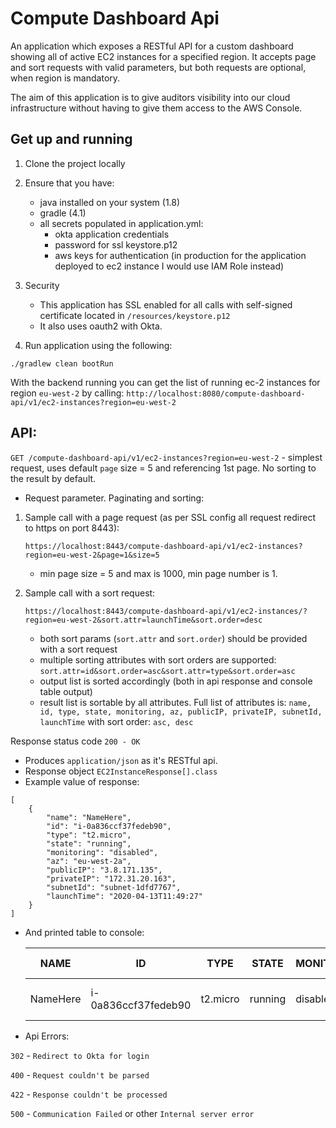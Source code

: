 # Compute Dashboard Api
An application which exposes a RESTful API for a custom dashboard showing all of active EC2 instances for a specified region.
It accepts page and sort requests with valid parameters, but both requests are optional, when region is mandatory.

The aim of this application is to give auditors visibility into our cloud
infrastructure without having to give them access to the AWS Console.

## Get up and running

1. Clone the project locally

2. Ensure that you have:
   * java installed on your system (1.8)
   * gradle (4.1)
   * all secrets populated in application.yml:
        * okta application credentials
        * password for ssl keystore.p12 
        * aws keys for authentication (in production for the application deployed to ec2 instance I would use IAM Role instead)
        
3. Security
    * This application has SSL enabled for all calls with self-signed certificate located in `/resources/keystore.p12`
    * It also uses oauth2 with Okta.

4. Run application using the following:

``` ./gradlew clean bootRun ```

   With the backend running you can get the list of running ec-2 instances for region `eu-west-2` by calling: `http://localhost:8080/compute-dashboard-api/v1/ec2-instances?region=eu-west-2`
   
## API:

   `GET /compute-dashboard-api/v1/ec2-instances?region=eu-west-2` - simplest request, uses default `page` size = 5 and referencing 1st page. No sorting to the result by default.
 
* Request parameter. Paginating and sorting:
    
 1. Sample call with a page request (as per SSL config all request redirect to https on port 8443): 
            
        https://localhost:8443/compute-dashboard-api/v1/ec2-instances?region=eu-west-2&page=1&size=5
    
     * min page size = 5 and max is 1000, min page number is 1.
     
 2. Sample call with a sort request: 
                 
        https://localhost:8443/compute-dashboard-api/v1/ec2-instances/?region=eu-west-2&sort.attr=launchTime&sort.order=desc
         
     * both sort params (`sort.attr` and `sort.order`) should be provided with a sort request
     * multiple sorting attributes with sort orders are supported: `sort.attr=id&sort.order=asc&sort.attr=type&sort.order=asc`
     * output list is sorted accordingly (both in api response and console table output)
     * result list is sortable by all attributes. Full list of attributes is:
     ` name, id, type, state, monitoring, az, publicIP, privateIP, subnetId, launchTime ` with sort order: `asc, desc`
     
 Response status code
 `200 - OK`
 
 * Produces
     `application/json` as it's RESTful api. 
 * Response object
     `EC2InstanceResponse[].class`
 * Example value of response:
 ```
 [
     {
         "name": "NameHere",
         "id": "i-0a836ccf37fedeb90",
         "type": "t2.micro",
         "state": "running",
         "monitoring": "disabled",
         "az": "eu-west-2a",
         "publicIP": "3.8.171.135",
         "privateIP": "172.31.20.163",
         "subnetId": "subnet-1dfd7767",
         "launchTime": "2020-04-13T11:49:27"
     }
 ]
 ```
 * And printed table to console:
 
    NAME   | ID   |  TYPE   | STATE  | MONITORING| AZ | PUBLIC IP| PRIVATE IP | SUBNET ID | LAUNCH TIME
     ------ | ----- | ---- | ---- |----- | ------ | ----- | ---- | ------ | ----
     NameHere| i-0a836ccf37fedeb90| t2.micro| running| disabled  | eu-west-2a| 3.8.171.135| 172.31.20.163| subnet-1dfd7767| 2020-04-13T11:49:27
    
 
 * Api Errors:
 
 `302` - ```Redirect to Okta for login```
 
 `400` - ```Request couldn't be parsed```
 
 `422` - ```Response couldn't be processed```
 
 `500` - ```Communication Failed``` or other ```Internal server error```
 

